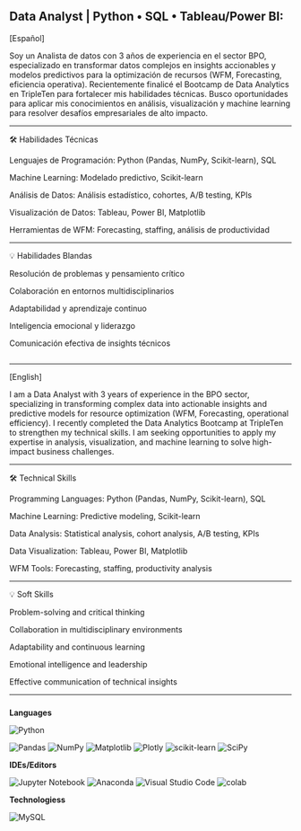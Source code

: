 
<h2 align="left">Data Analyst | Python • SQL • Tableau/Power BI:</h2>

[Español]

Soy un Analista de datos con 3 años de experiencia en el sector BPO, especializado en transformar datos complejos en insights accionables y modelos predictivos para la optimización de recursos (WFM, Forecasting, eficiencia operativa). Recientemente finalicé el Bootcamp de Data Analytics en TripleTen para fortalecer mis habilidades técnicas. Busco oportunidades para aplicar mis conocimientos en análisis, visualización y machine learning para resolver desafíos empresariales de alto impacto.

---

🛠 Habilidades Técnicas

Lenguajes de Programación: Python (Pandas, NumPy, Scikit-learn), SQL

Machine Learning: Modelado predictivo, Scikit-learn

Análisis de Datos: Análisis estadístico, cohortes, A/B testing, KPIs

Visualización de Datos: Tableau, Power BI, Matplotlib

Herramientas de WFM: Forecasting, staffing, análisis de productividad

---

💡 Habilidades Blandas

Resolución de problemas y pensamiento crítico

Colaboración en entornos multidisciplinarios

Adaptabilidad y aprendizaje continuo

Inteligencia emocional y liderazgo

Comunicación efectiva de insights técnicos


  <img width="12" />

---

[English]

I am a Data Analyst with 3 years of experience in the BPO sector, specializing in transforming complex data into actionable insights and predictive models for resource optimization (WFM, Forecasting, operational efficiency). I recently completed the Data Analytics Bootcamp at TripleTen to strengthen my technical skills. I am seeking opportunities to apply my expertise in analysis, visualization, and machine learning to solve high-impact business challenges.

---

🛠 Technical Skills

Programming Languages: Python (Pandas, NumPy, Scikit-learn), SQL

Machine Learning: Predictive modeling, Scikit-learn

Data Analysis: Statistical analysis, cohort analysis, A/B testing, KPIs

Data Visualization: Tableau, Power BI, Matplotlib

WFM Tools: Forecasting, staffing, productivity analysis

---

💡 Soft Skills


Problem-solving and critical thinking

Collaboration in multidisciplinary environments

Adaptability and continuous learning

Emotional intelligence and leadership

Effective communication of technical insights



</div>

---

###
**Languages**

![Python](https://img.shields.io/badge/python-3670A0?style=for-the-badge&logo=python&logoColor=ffdd54) 

![Pandas](https://img.shields.io/badge/pandas-%23150458.svg?style=for-the-badge&logo=pandas&logoColor=white) ![NumPy](https://img.shields.io/badge/numpy-%23013243.svg?style=for-the-badge&logo=numpy&logoColor=white) ![Matplotlib](https://img.shields.io/badge/Matplotlib-%23ffffff.svg?style=for-the-badge&logo=Matplotlib&logoColor=black) ![Plotly](https://img.shields.io/badge/Plotly-%233F4F75.svg?style=for-the-badge&logo=plotly&logoColor=white) ![scikit-learn](https://img.shields.io/badge/scikit--learn-%23F7931E.svg?style=for-the-badge&logo=scikit-learn&logoColor=white) ![SciPy](https://img.shields.io/badge/SciPy-%230C55A5.svg?style=for-the-badge&logo=scipy&logoColor=%white)

**IDEs/Editors**

![Jupyter Notebook](https://img.shields.io/badge/jupyter-%23FA0F00.svg?style=for-the-badge&logo=jupyter&logoColor=white) ![Anaconda](https://img.shields.io/badge/Anaconda-%2344A833.svg?style=for-the-badge&logo=anaconda&logoColor=white) ![Visual Studio Code](https://img.shields.io/badge/Visual%20Studio%20Code-0078d7.svg?style=for-the-badge&logo=visual-studio-code&logoColor=white) ![colab](https://img.shields.io/badge/Google%20Colab-F9AB00.svg?style=for-the-badge&logo=Google-Colab&logoColor=white) 

**Technologiess**

![MySQL](https://img.shields.io/badge/mysql-%2300f.svg?style=for-the-badge&logo=mysql&logoColor=white)
